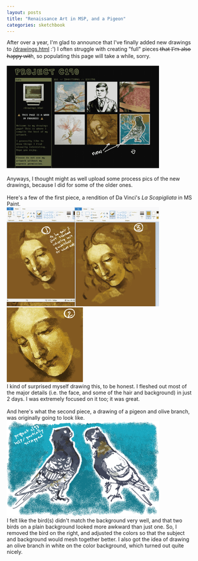 ```yaml
---
layout: posts
title: "Renaissance Art in MSP, and a Pigeon"
categories: sketchbook
---
```

After over a year, I'm glad to announce that I've finally added new drawings to <a href="/drawings.html" target="_blank">/drawings.html</a> :') I often struggle with creating "full" pieces t̶h̶a̶t̶ I̶'m̶ a̶l̶s̶o̶ h̶a̶p̶p̶y̶ w̶i̶t̶h, so populating this page will take a while, sorry.
<br><br><img src="/images/for-posts/new_stuff.png" width="412px">
<br><br>Anyways, I thought might as well upload some process pics of the new drawings, because I did for some of the older ones.
<br><br>Here's a few of the first piece, a rendition of Da Vinci's <i>La Scapigliata</i> in MS Paint.
<br><img src="/images/for-posts/portrait_woman_wip1.png" width="412px">
<br><img src="/images/for-posts/portrait_woman_wip2.png" width="206px">
<br>I kind of surprised myself drawing this, to be honest. I fleshed out most of the major details (i.e. the face, and some of the hair and background) in just 2 days. I was extremely focused on it too; it was great.
<br><br>And here's what the second piece, a drawing of a pigeon and olive branch, was originally going to look like.
<br><img src="/images/for-posts/pigeon_olive_wip.png" width="412px">
<br>I felt like the bird(s) didn't match the background very well, and that two birds on a plain background looked more awkward than just one. So, I removed the bird on the right, and adjusted the colors so that the subject and background would mesh together better. I also got the idea of drawing an olive branch in white on the color background, which turned out quite nicely.